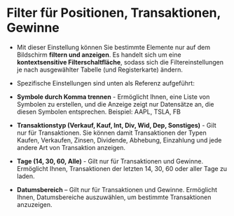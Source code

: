 # **Filter für Positionen, Transaktionen, Gewinne**

- Mit dieser Einstellung können Sie bestimmte Elemente nur auf dem Bildschirm **filtern und anzeigen**. Es handelt sich um eine **kontextsensitive Filterschaltfläche**, sodass sich die Filtereinstellungen je nach ausgewählter Tabelle (und Registerkarte) ändern.
- Spezifische Einstellungen sind unten als Referenz aufgeführt:

- **Symbole durch Komma trennen** - Ermöglicht Ihnen, eine Liste von Symbolen zu erstellen, und die Anzeige zeigt nur Datensätze an, die diesen Symbolen entsprechen. Beispiel: AAPL, TSLA, FB
- **Transaktionstyp (Verkauf, Kauf, Int, Div, Wid, Dep, Sonstiges)** - Gilt nur für Transaktionen. Sie können damit Transaktionen der Typen Kaufen, Verkaufen, Zinsen, Dividende, Abhebung, Einzahlung und jede andere Art von Transaktion anzeigen.
- **Tage (14, 30, 60, Alle)** - Gilt nur für Transaktionen und Gewinne. Ermöglicht Ihnen, Transaktionen der letzten 14, 30, 60 oder aller Tage zu laden.
- **Datumsbereich** – Gilt nur für Transaktionen und Gewinne. Ermöglicht Ihnen, Datumsbereiche auszuwählen, um bestimmte Transaktionen anzuzeigen.

